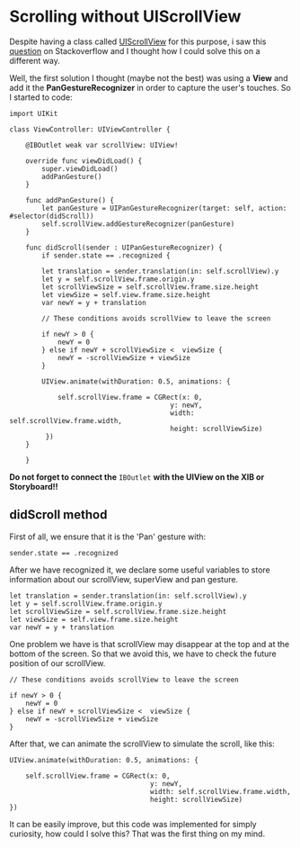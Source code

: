 # Scrolling without UIScrollView

Despite having a class called [UIScrollView](https://developer.apple.com/reference/uikit/uiscrollview) for this purpose, i saw this [question](http://es.stackoverflow.com/questions/4517/scrollview-sin-usar-uiscrolview) on Stackoverflow and I thought how I could solve this on a different way.

Well, the first solution I thought (maybe not the best) was using a **View** and add it the **PanGestureRecognizer** in order to capture the user's touches. So I started to code:

	import UIKit

	class ViewController: UIViewController {

    	@IBOutlet weak var scrollView: UIView!
    	
		override func viewDidLoad() {
        	super.viewDidLoad()
        	addPanGesture()
    	}
    
    	func addPanGesture() {
        	let panGesture = UIPanGestureRecognizer(target: self, action: #selector(didScroll))
        	self.scrollView.addGestureRecognizer(panGesture)
    	}
    	
    	func didScroll(sender : UIPanGestureRecognizer) {
    		if sender.state == .recognized {
            
            let translation = sender.translation(in: self.scrollView).y
            let y = self.scrollView.frame.origin.y
            let scrollViewSize = self.scrollView.frame.size.height
            let viewSize = self.view.frame.size.height
            var newY = y + translation
            
            // These conditions avoids scrollView to leave the screen
            
            if newY > 0 {
                newY = 0
            } else if newY + scrollViewSize <  viewSize {
                newY = -scrollViewSize + viewSize
            }
            
            UIView.animate(withDuration: 0.5, animations: {
                
                self.scrollView.frame = CGRect(x: 0,
                                            y: newY,
                                            width: self.scrollView.frame.width,
                                            height: scrollViewSize)
             })
        }

		}
		
**Do not forget to connect the** `IBOutlet` **with the UIView on the XIB or Storyboard!!**

## didScroll method

First of all, we ensure that it is the 'Pan' gesture with: 

`sender.state == .recognized`

After we have recognized it, we declare some useful variables to store information about our scrollView, superView and pan gesture.
            
    let translation = sender.translation(in: self.scrollView).y
    let y = self.scrollView.frame.origin.y
    let scrollViewSize = self.scrollView.frame.size.height
    let viewSize = self.view.frame.size.height
    var newY = y + translation
       
One problem we have is that scrollView may disappear at the top and at the bottom of the screen. So that we avoid this, we have to check the future position of our scrollView.

	// These conditions avoids scrollView to leave the screen
            
    if newY > 0 {
        newY = 0
    } else if newY + scrollViewSize <  viewSize {
        newY = -scrollViewSize + viewSize
    }

After that, we can animate the scrollView to simulate the scroll, like this:
		
	UIView.animate(withDuration: 0.5, animations: {
                
        self.scrollView.frame = CGRect(x: 0,
                                       y: newY,
                                       width: self.scrollView.frame.width,
                                       height: scrollViewSize)
    })
    
It can be easily improve, but this code was implemented for simply curiosity, how could I solve this? That was the first thing on my mind.
